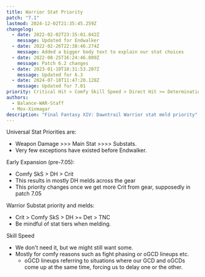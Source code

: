 ```yaml
---
title: Warrior Stat Priority
patch: "7.1"
lastmod: 2024-12-02T21:35:45.259Z
changelog:
  - date: 2022-02-02T23:35:01.842Z
    message: Updated for Endwalker
  - date: 2022-02-26T22:38:46.274Z
    message: Added a bigger body text to explain our stat choices
  - date: 2022-08-25T16:24:46.809Z
    message: Patch 6.2 changes
  - date: 2023-01-10T18:31:53.207Z
    message: Updated for 6.3
  - date: 2024-07-18T11:47:20.128Z
    message: Updated for 7.01
priority: Critical Hit > Comfy Skill Speed > Direct Hit >= Determination > Tenacity
authors:
  - Balance-WAR-Staff
  - Mox-Xinmagar
description: "Final Fantasy XIV: Dawntrail Warrior stat meld priority"
---
```

Universal Stat Priorities are:  
* Weapon Damage >>> Main Stat >>>> Substats.  
* Very few exceptions have existed before Endwalker.  

Early Expansion (pre-7.05):
* Comfy SkS > DH > Crit
* This results in mostly DH melds across the gear
* This priority changes once we get more Crit from gear, supposedly in patch 7.05

Warrior Substat priority and melds:  
* Crit > Comfy SkS > DH >= Det > TNC
* Be mindful of stat tiers when melding.

Skill Speed
* We don't need it, but we might still want some. 
* Mostly for comfy reasons such as fight phasing or oGCD lineups etc.
  * oGCD lineups referring to situations where our GCD and oGCDs come up at the same time, forcing us to delay one or the other.

